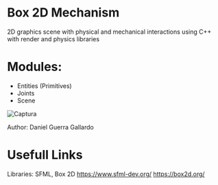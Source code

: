 # Box 2D Mechanism

2D graphics scene with physical and mechanical interactions using C++ with render and physics libraries

# Modules:
- Entities (Primitives)
- Joints
- Scene

![Captura](https://user-images.githubusercontent.com/61831013/125993280-5d8168f0-4143-42ab-affe-2c54b34e6709.PNG)

Author: Daniel Guerra Gallardo

# Usefull Links

Libraries: SFML, Box 2D
https://www.sfml-dev.org/
https://box2d.org/

